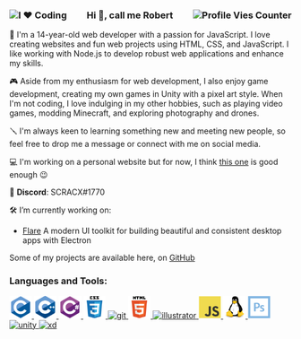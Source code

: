 <h3 align="center"><img style="float:left" src="https://img.shields.io/badge/I%20%E2%9D%A4%EF%B8%8F-Coding-blue?style=flat" alt="I ❤️ Coding"/>Hi 👋, call me Robert<img style="float:right" src="https://komarev.com/ghpvc/?username=half-real-scracx&label=Profile%20views&color=435b6b&style=flat" alt="Profile Vies Counter"/></h3>

🚀 I'm a 14-year-old web developer with a passion for JavaScript. I love creating websites and fun web projects using HTML, CSS, and JavaScript. I like working with Node.js to develop robust web applications and enhance my skills.

🎮 Aside from my enthusiasm for web development, I also enjoy game development, creating my own games in Unity with a pixel art style. When I'm not coding, I love indulging in my other hobbies, such as playing video games, modding Minecraft, and exploring photography and drones.

🪛 I'm always keen to learning something new and meeting new people, so feel free to drop me a message or connect with me on social media.

💻 I'm working on a personal website but for now, I think <a href="https://scracx.carrd.co/">this one</a> is good enough 😉

💬 **Discord**: SCRACX#1770

🛠️ I’m currently working on:
<ul>
<li><a href="https://github.com/half-real-SCRACX/Flare">Flare</a> A modern UI toolkit for building beautiful and consistent desktop apps with Electron</li>
</ul>

Some of my projects are available here, on [GitHub](https://github.com/half-real-SCRACX)

<h3 align="left">Languages and Tools:</h3>
<p align="left"> <a href="https://www.cprogramming.com/" target="_blank"> <img src="https://raw.githubusercontent.com/devicons/devicon/master/icons/c/c-original.svg" alt="c" width="40" height="40"/> </a> <a href="https://www.w3schools.com/cpp/" target="_blank"> <img src="https://raw.githubusercontent.com/devicons/devicon/master/icons/cplusplus/cplusplus-original.svg" alt="cplusplus" width="40" height="40"/> </a> <a href="https://www.w3schools.com/cs/" target="_blank"> <img src="https://raw.githubusercontent.com/devicons/devicon/master/icons/csharp/csharp-original.svg" alt="csharp" width="40" height="40"/> </a> <a href="https://www.w3schools.com/css/" target="_blank"> <img src="https://raw.githubusercontent.com/devicons/devicon/master/icons/css3/css3-original-wordmark.svg" alt="css3" width="40" height="40"/> </a> <a href="https://git-scm.com/" target="_blank"> <img src="https://www.vectorlogo.zone/logos/git-scm/git-scm-icon.svg" alt="git" width="40" height="40"/> </a> <a href="https://www.w3.org/html/" target="_blank"> <img src="https://raw.githubusercontent.com/devicons/devicon/master/icons/html5/html5-original-wordmark.svg" alt="html5" width="40" height="40"/> </a> <a href="https://www.adobe.com/in/products/illustrator.html" target="_blank"> <img src="https://www.vectorlogo.zone/logos/adobe_illustrator/adobe_illustrator-icon.svg" alt="illustrator" width="40" height="40"/> </a> <a href="https://developer.mozilla.org/en-US/docs/Web/JavaScript" target="_blank"> <img src="https://raw.githubusercontent.com/devicons/devicon/master/icons/javascript/javascript-original.svg" alt="javascript" width="40" height="40"/> </a> <a href="https://www.linux.org/" target="_blank"> <img src="https://raw.githubusercontent.com/devicons/devicon/master/icons/linux/linux-original.svg" alt="linux" width="40" height="40"/> </a> <a href="https://www.photoshop.com/en" target="_blank"> <img src="https://raw.githubusercontent.com/devicons/devicon/master/icons/photoshop/photoshop-line.svg" alt="photoshop" width="40" height="40"/> </a> <a href="https://unity.com/" target="_blank"> <img src="https://www.vectorlogo.zone/logos/unity3d/unity3d-icon.svg" alt="unity" width="40" height="40"/> </a> <a href="https://www.adobe.com/products/xd.html" target="_blank"> <img src="https://cdn.worldvectorlogo.com/logos/adobe-xd.svg" alt="xd" width="40" height="40"/> </a> </p>
